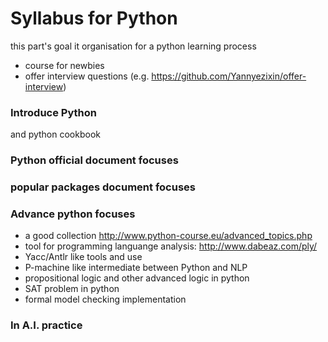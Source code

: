# Syllabus for Python

this part's goal it organisation for a python learning process

- course for newbies
-  offer interview questions (e.g. https://github.com/Yannyezixin/offer-interview)

### Introduce Python
and python cookbook

### Python official document focuses


### popular packages document focuses


### Advance python focuses

- a good collection http://www.python-course.eu/advanced_topics.php
- tool for programming languange analysis: http://www.dabeaz.com/ply/
- Yacc/Antlr like tools and use
- P-machine like intermediate between Python and NLP
- propositional logic and other advanced logic in python
- SAT problem in python
- formal model checking implementation

### In A.I. practice